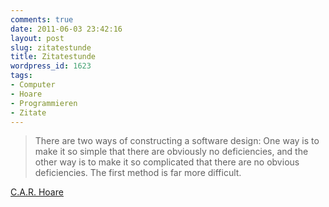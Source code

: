 ```yaml
---
comments: true
date: 2011-06-03 23:42:16
layout: post
slug: zitatestunde
title: Zitatestunde
wordpress_id: 1623
tags:
- Computer
- Hoare
- Programmieren
- Zitate
---
```


> There are two ways of constructing a software design: One way is to make it so simple that there are obviously no deficiencies, and the other way is to make it so complicated that there are no obvious deficiencies. The first method is far more difficult.


[C.A.R. Hoare](http://en.wikipedia.org/wiki/C._A._R._Hoare)
